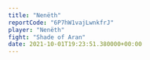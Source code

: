 ```yaml
---
title: "Nenëth"
reportCode: "6P7hW1vajLwnkfrJ"
player: "Nenëth"
fight: "Shade of Aran"
date: 2021-10-01T19:23:51.380000+00:00
---
```

